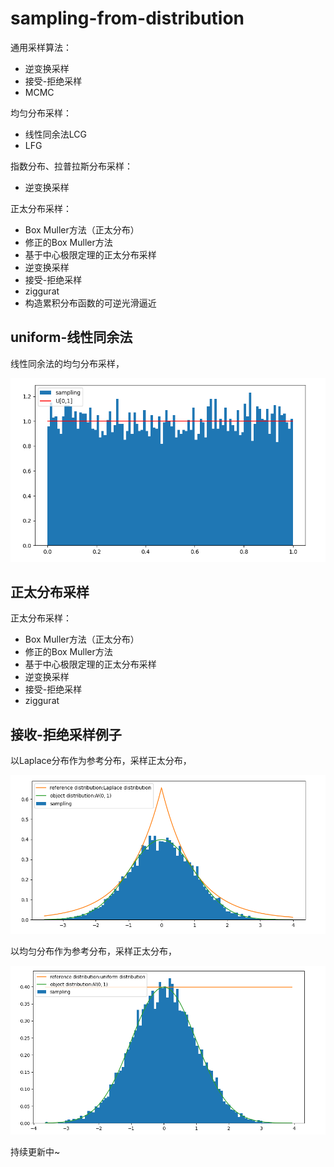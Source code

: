 # sampling-from-distribution

通用采样算法：

- 逆变换采样
- 接受-拒绝采样
- MCMC


均匀分布采样：

- 线性同余法LCG
- LFG


指数分布、拉普拉斯分布采样：

- 逆变换采样


正太分布采样：

- Box Muller方法（正太分布）
- 修正的Box Muller方法
- 基于中心极限定理的正太分布采样
- 逆变换采样
- 接受-拒绝采样
- ziggurat
- 构造累积分布函数的可逆光滑逼近




## uniform-线性同余法

线性同余法的均匀分布采样，

![](asset/uniform-lcg-method.png)



## 正太分布采样

正太分布采样：

- Box Muller方法（正太分布）
- 修正的Box Muller方法
- 基于中心极限定理的正太分布采样
- 逆变换采样
- 接受-拒绝采样
- ziggurat



## 接收-拒绝采样例子

以Laplace分布作为参考分布，采样正太分布，

![](asset/accept_reject_sampling_normal_laplace.png)



以均匀分布作为参考分布，采样正太分布，

![](asset/accept_reject_sampling_normal_uniform.png)



持续更新中~
